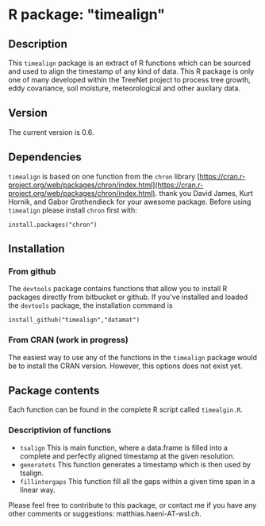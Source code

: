 # R package: "timealign"
## Description
This `timealign` package is an extract of R functions which can be sourced and used to align the timestamp of any kind of data. This R package is only one of many developed within the TreeNet project to process tree growth, eddy covariance, soil moisture, meteorological and other auxilary data.

## Version
The current version is 0.6.

## Dependencies
`timealign` is based on one function from the `chron` library [https://cran.r-project.org/web/packages/chron/index.html](https://cran.r-project.org/web/packages/chron/index.html). thank you David James, Kurt Hornik, and Gabor Grothendieck for your awesome package. Before using `timealign` please install `chron` first with:

`install.packages("chron")`

## Installation
### From github
The `devtools` package contains functions that allow you to install R packages directly from bitbucket or github. If you've installed and loaded the `devtools` package, the installation command is

`install_github("timealign","datamat")`

### From CRAN (work in progress)
The easiest way to use any of the functions in the `timealign` package would be to install the CRAN version. However, this options does not exist yet. 

## Package contents
Each function can be found in the complete R script called `timealgin.R`. 

### Descriptivion of functions
- `tsalign`	 This is main function, where a data.frame is filled into a complete and perfectly aligned timestamp at the given resolution.
- `generatets`	This function generates a timestamp which is then used by tsalign.
- `fillintergaps`  This function fill all the gaps within a given time span in a linear way. 

Please feel free to contribute to this package, or contact me if you have any other comments or suggestions: matthias.haeni-AT-wsl.ch.
